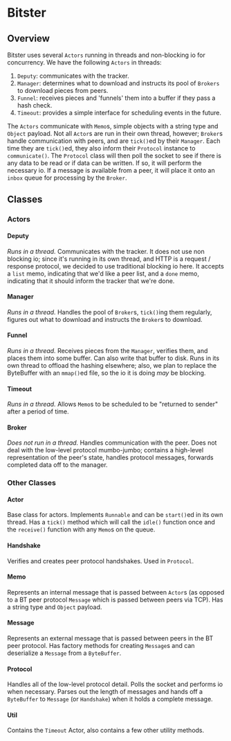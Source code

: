 # Bitster

## Overview

Bitster uses several `Actors` running in threads and non-blocking io for
concurrency.  We have the following `Actors` in threads:

1. `Deputy`: communicates with the tracker.
2. `Manager`: determines what to download and instructs its pool of `Brokers`
   to download pieces from peers.
3. `Funnel`: receives pieces and 'funnels' them into a buffer if they pass a
   hash check.
4. `Timeout`: provides a simple interface for scheduling events in the future.

The `Actors` communicate with `Memo`s, simple objects with a string type and
`Object` payload.  Not all `Actor`s are run in their own thread, however;
`Broker`s handle communication with peers, and are `tick()`ed by their
`Manager`.  Each time they are `tick()`ed, they also inform their `Protocol`
instance to `communicate()`.  The `Protocol` class will then poll the socket to
see if there is any data to be read or if data can be written.  If so, it will
perform the necessary io.  If a message is available from a peer, it will place
it onto an `inbox` queue for processing by the `Broker`.

## Classes

### Actors

#### Deputy

*Runs in a thread.* Communicates with the tracker.  It does not use non blocking io; since it's
running in its own thread, and HTTP is a request / response protocol, we
decided to use traditional blocking io here.  It accepts a `list` memo,
indicating that we'd like a peer list, and a `done` memo, indicating that it
should inform the tracker that we're done.

#### Manager

*Runs in a thread.* Handles the pool of `Broker`s, `tick()`ing them regularly, figures out what to
download and instructs the `Broker`s to download.

#### Funnel

*Runs in a thread.* Receives pieces from the `Manager`, verifies them, and
places them into some buffer.  Can also write that buffer to disk.  Runs in its
own thread to offload the hashing elsewhere; also, we plan to replace the
ByteBuffer with an `mmap()`ed file, so the io it is doing *may* be blocking.

#### Timeout

*Runs in a thread.* Allows `Memo`s to be scheduled to be "returned to sender"
after a period of time.

#### Broker

*Does not run in a thread.* Handles communication with the peer. Does not deal
with the low-level protocol mumbo-jumbo; contains a high-level representation
of the peer's state, handles protocol messages, forwards completed data
off to the manager.

### Other Classes

#### Actor

Base class for actors. Implements `Runnable` and can be `start()`ed in its own
thread.  Has a `tick()` method which will call the `idle()` function once and
the `receive()` function with any `Memo`s on the queue.

#### Handshake

Verifies and creates peer protocol handshakes.  Used in `Protocol`.

#### Memo

Represents an internal message that is passed between `Actor`s (as opposed to 
a BT peer protocol `Message` which is passed between peers via TCP).  Has a string
type and `Object` payload.

#### Message

Represents an external message that is passed between peers in the BT peer
protocol. Has factory methods for creating `Message`s and can deserialize a
`Message` from a `ByteBuffer`.

#### Protocol

Handles all of the low-level protocol detail. Polls the socket and performs io
when necessary. Parses out the length of messages and hands off a `ByteBuffer`
to `Message` (or `Handshake`) when it holds a complete message.

#### Util

Contains the `Timeout` Actor, also contains a few other utility methods.

